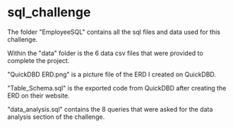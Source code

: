 # sql_challenge

The folder "EmployeeSQL" contains all the sql files and data used for this challenge.

Within the "data" folder is the 6 data csv files that were provided to complete the project.

"QuickDBD ERD.png" is a picture file of the ERD I created on QuickDBD.

"Table_Schema.sql" is the exported code from QuickDBD after creating the ERD on their website.

"data_analysis.sql" contains the 8 queries that were asked for the data analysis section of the challenge.
